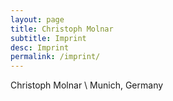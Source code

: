 ```yaml
---
layout: page
title: Christoph Molnar
subtitle: Imprint
desc: Imprint
permalink: /imprint/
---
```



Christoph Molnar \\
Munich, Germany

<script language="JavaScript">
var username = "christoph.molnar.ai";
var hostname = "gmail.com";
var linktext = username + "@" + hostname ;
document.write("<a href='" + "mail" + "to:" + username + "@" + hostname + "'>" + linktext + "</a>");
</script>

